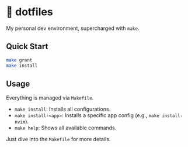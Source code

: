 
# 🚀 dotfiles

My personal dev environment, supercharged with `make`.

## Quick Start

```sh
make grant
make install
```

## Usage

Everything is managed via `Makefile`.

- `make install`: Installs all configurations.
- `make install-<app>`: Installs a specific app config (e.g., `make install-nvim`).
- `make help`: Shows all available commands.

Just dive into the `Makefile` for more details.
